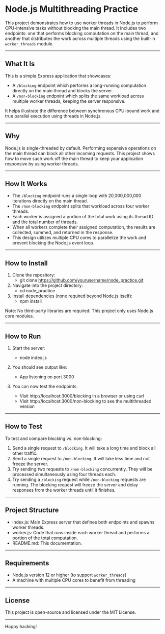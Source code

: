 # Node.js Multithreading Practice

This project demonstrates how to use worker threads in Node.js to perform CPU-intensive tasks without blocking the main thread. It includes two endpoints: one that performs blocking computation on the main thread, and another that distributes the work across multiple threads using the built-in `worker_threads` module.

---

## What It Is

This is a simple Express application that showcases:

- A `/blocking` endpoint which performs a long-running computation directly on the main thread and blocks the server.
- A `/non-blocking` endpoint which splits the same workload across multiple worker threads, keeping the server responsive.

It helps illustrate the difference between synchronous CPU-bound work and true parallel execution using threads in Node.js.

---

## Why

Node.js is single-threaded by default. Performing expensive operations on the main thread can block all other incoming requests. This project shows how to move such work off the main thread to keep your application responsive by using worker threads.

---

## How It Works

- The `/blocking` endpoint runs a single loop with 20,000,000,000 iterations directly on the main thread.
- The `/non-blocking` endpoint splits that workload across four worker threads.
- Each worker is assigned a portion of the total work using its thread ID and the total number of threads.
- When all workers complete their assigned computation, the results are collected, summed, and returned in the response.
- This design utilizes multiple CPU cores to parallelize the work and prevent blocking the Node.js event loop.

---

## How to Install

1. Clone the repository:
   - git clone https://github.com/yourusername/node_practice.git
2. Navigate into the project directory:
   - cd node_practice
3. Install dependencies (none required beyond Node.js itself):
   - npm install

Note: No third-party libraries are required. This project only uses Node.js core modules.

---

## How to Run

1. Start the server:

   - node index.js

2. You should see output like:

   - App listening on port 3000

3. You can now test the endpoints:
   - Visit http://localhost:3000/blocking in a browser or using curl
   - Visit http://localhost:3000/non-blocking to see the multithreaded version

---

## How to Test

To test and compare blocking vs. non-blocking:

1. Send a single request to `/blocking`. It will take a long time and block all other traffic.
2. Send a single request to `/non-blocking`. It will take less time and not freeze the server.
3. Try sending two requests to `/non-blocking` concurrently. They will be processed simultaneously using four threads each.
4. Try sending a `/blocking` request while `/non-blocking` requests are running. The blocking request will freeze the server and delay responses from the worker threads until it finishes.

---

## Project Structure

- index.js: Main Express server that defines both endpoints and spawns worker threads.
- worker.js: Code that runs inside each worker thread and performs a portion of the total computation.
- README.md: This documentation.

---

## Requirements

- Node.js version 12 or higher (to support `worker_threads`)
- A machine with multiple CPU cores to benefit from threading

---

## License

This project is open-source and licensed under the MIT License.

---

Happy hacking!
